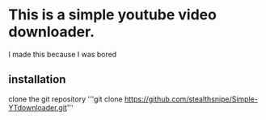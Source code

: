 # This is a simple youtube video downloader.
I made this because I was bored

## installation

clone the git repository
'''git clone https://github.com/stealthsnipe/Simple-YTdownloader.git'''



